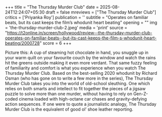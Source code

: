 +++
title = "The Thursday Murder Club"
date = 2025-08-24T12:24:07+05:30
draft = false
mreviews = ["The Thursday Murder Club"]
critics = ['Priyanka Roy']
publication = ''
subtitle = "Operates on familiar beats, but its cast keeps the film’s whodunit heart beating"
opening = ""
img = 'the-thursday-murder-club-2.jpeg'
media = 'print'
source = "https://t2online.in/screen/hollywood/review--the-thursday-murder-club-operates-on-familiar-beats--but-its-cast-keeps-the-film-s-whodunit-heart-beating/2000728"
score = 6
+++

Picture this: A cup of steaming hot chocolate in hand, you snuggle up in your warm quilt on your favourite couch by the window and watch the rains hit the greens outside making it even more verdant. That same fuzzy feeling of familiarity and comfort is what you experience when you watch The Thursday Murder Club. Based on the best-selling 2020 whodunit by Richard Osman (who has gone on to write a few more in the series), The Thursday Murder Club takes you into the world of old-school sleuthing. One which relies on both smarts and intellect to fit together the pieces of a jigsaw puzzle to solve more than one murder, without having to rely on Gen-Z-coded cinema loaded with high-octane car chases and gravity-defying action sequences. If one were to quote a journalistic analogy, The Thursday Murder Club is the equivalent of good ol’ shoe leather reporting.
